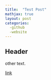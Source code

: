 ```yaml
---
title:  "Test Post"
mathjax: true
layout: post
categories:
  -github
  -website
---
```


## Header

other text.

[link](facebook.com)
